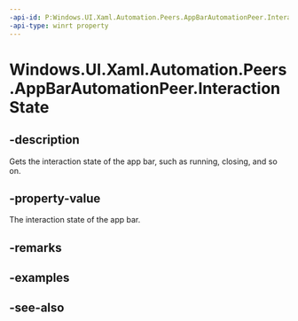```yaml
---
-api-id: P:Windows.UI.Xaml.Automation.Peers.AppBarAutomationPeer.InteractionState
-api-type: winrt property
---
```


<!-- Property syntax
public Windows.UI.Xaml.Automation.WindowInteractionState InteractionState { get; }
-->

# Windows.UI.Xaml.Automation.Peers.AppBarAutomationPeer.InteractionState

## -description
Gets the interaction state of the app bar, such as running, closing, and so on.



## -property-value
The interaction state of the app bar.

## -remarks

## -examples

## -see-also
